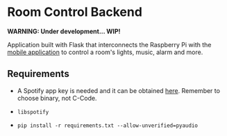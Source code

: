 # Room Control Backend

**WARNING: Under development... WIP!**

Application built with Flask that interconnects the Raspberry Pi with the
[mobile application](https://github.com/miguelfrde/roomcontrol) to
control a room's lights, music, alarm and more.

## Requirements

- A Spotify app key is needed and it can be obtained [here](https://developer.spotify.com/technologies/libspotify/#application-keys).
Remember to choose binary, not C-Code.

- `libspotify`

- `pip install -r requirements.txt --allow-unverified=pyaudio`
